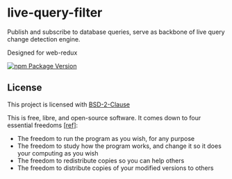 # live-query-filter

Publish and subscribe to database queries, serve as backbone of live query change detection engine.

Designed for web-redux

[![npm Package Version](https://img.shields.io/npm/v/live-query-filter.svg?maxAge=3600)](https://www.npmjs.com/package/live-query-filter)

## License

This project is licensed with [BSD-2-Clause](./LICENSE)

This is free, libre, and open-source software. It comes down to four essential freedoms [[ref]](https://seirdy.one/2021/01/27/whatsapp-and-the-domestication-of-users.html#fnref:2):

- The freedom to run the program as you wish, for any purpose
- The freedom to study how the program works, and change it so it does your computing as you wish
- The freedom to redistribute copies so you can help others
- The freedom to distribute copies of your modified versions to others
